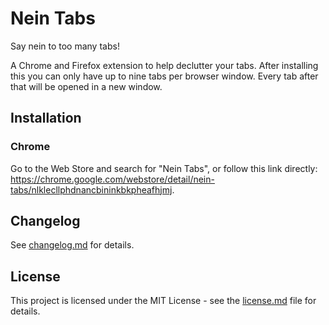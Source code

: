 # Nein Tabs

Say nein to too many tabs!

A Chrome and Firefox extension to help declutter your tabs.
After installing this you can only have up to nine tabs per browser window.
Every tab after that will be opened in a new window.

## Installation

### Chrome

Go to the Web Store and search for "Nein Tabs", or follow this link directly: https://chrome.google.com/webstore/detail/nein-tabs/nlklecllphdnancbininkbkpheafhjmj.


## Changelog

See [changelog.md](changelog.md) for details.


## License

This project is licensed under the MIT License - see the [license.md](license.md) file for details.

